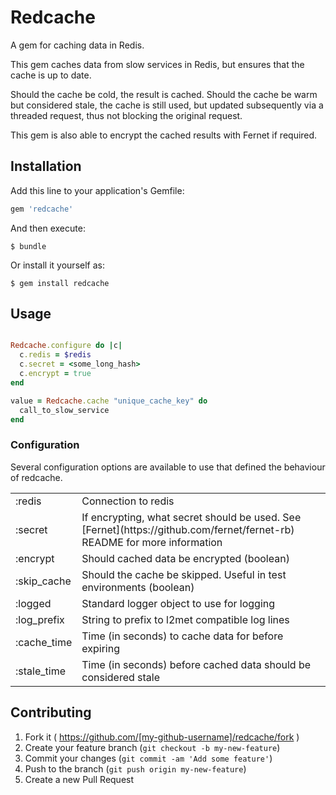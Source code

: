 # Redcache

A gem for caching data in Redis.

This gem caches data from slow services in Redis, but ensures that the cache is
up to date.

Should the cache be cold, the result is cached.  Should the cache be warm but
considered stale, the cache is still used, but updated subsequently via a
threaded request, thus not blocking the original request.

This gem is also able to encrypt the cached results with Fernet if required.

## Installation

Add this line to your application's Gemfile:

```ruby
gem 'redcache'
```

And then execute:

    $ bundle

Or install it yourself as:

    $ gem install redcache

## Usage

```ruby

Redcache.configure do |c|
  c.redis = $redis
  c.secret = <some_long_hash>
  c.encrypt = true
end

value = Redcache.cache "unique_cache_key" do
  call_to_slow_service
end
```

### Configuration

Several configuration options are available to use that defined the behaviour of
redcache.

<table>
  <tr>
    <td>:redis</td>
    <td>Connection to redis</td>
  </tr>
  <tr>
    <td>:secret</td>
    <td>If encrypting, what secret should be used.  See [Fernet](https://github.com/fernet/fernet-rb) README for more
information</td>
  </tr>
  <tr>
    <td>:encrypt</td>
    <td>Should cached data be encrypted (boolean)</td>
  </tr>
  <tr>
    <td>:skip_cache</td>
    <td>Should the cache be skipped.  Useful in test environments (boolean)</td>
  </tr>
  <tr>
    <td>:logged</td>
    <td>Standard logger object to use for logging</td>
  </tr>
  <tr>
    <td>:log_prefix</td>
    <td>String to prefix to l2met compatible log lines</td>
  </tr>
  <tr>
    <td>:cache_time</td>
    <td>Time (in seconds) to cache data for before expiring</td>
  </tr>
  <tr>
    <td>:stale_time</td>
    <td>Time (in seconds) before cached data should be considered stale</td>
  </tr>
</table>

## Contributing

1. Fork it ( https://github.com/[my-github-username]/redcache/fork )
2. Create your feature branch (`git checkout -b my-new-feature`)
3. Commit your changes (`git commit -am 'Add some feature'`)
4. Push to the branch (`git push origin my-new-feature`)
5. Create a new Pull Request
